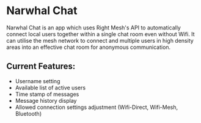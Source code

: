 # Narwhal Chat

Narwhal Chat is an app which uses Right Mesh's API to automatically connect local users together within a single chat room
even without Wifi. It can utilise the mesh network to connect and multiple users in high density areas into an effective chat 
room for anonymous communication.

## Current Features:
  * Username setting
  * Available list of active users
  * Time stamp of messages
  * Message history display
  * Allowed connection settings adjustment (Wifi-Direct, Wifi-Mesh, Bluetooth)
  

